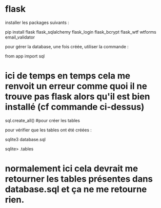 # flask
installer les packages suivants :  

pip install flask flask_sqlalchemy flask_login flask_bcrypt flask_wtf wtforms email_validator  


pour gérer la database, une fois créée, utiliser la commande :  

from app import sql   

# ici de temps en temps cela me renvoit un erreur comme quoi il ne trouve pas flask alors qu'il est bien installé (cf commande ci-dessus)

sql.create_all() #pour créer les tables  


pour vérifier que les tables ont été créées :   

sqlite3 database.sql  

sqlite> .tables  

# normalement ici cela devrait me retourner les tables présentes dans database.sql et ça ne me retourne rien. 
